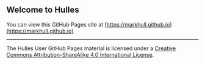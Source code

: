 ## Welcome to Hulles

You can view this GitHub Pages site at [https://markhull.github.io](https://markhull.github.io)

---

The Hulles User GitHub Pages material is licensed under a [Creative Commons Attribution-ShareAlike 4.0 International License](http://creativecommons.org/licenses/by-sa/4.0/).
